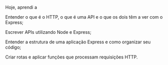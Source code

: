 Hoje, aprendi a 

Entender o que é o HTTP, o que é uma API e o que os dois têm a ver com o Express;

Escrever APIs utilizando Node e Express;

Entender a estrutura de uma aplicação Express e como organizar seu código;

Criar rotas e aplicar funções que processam requisições HTTP.
